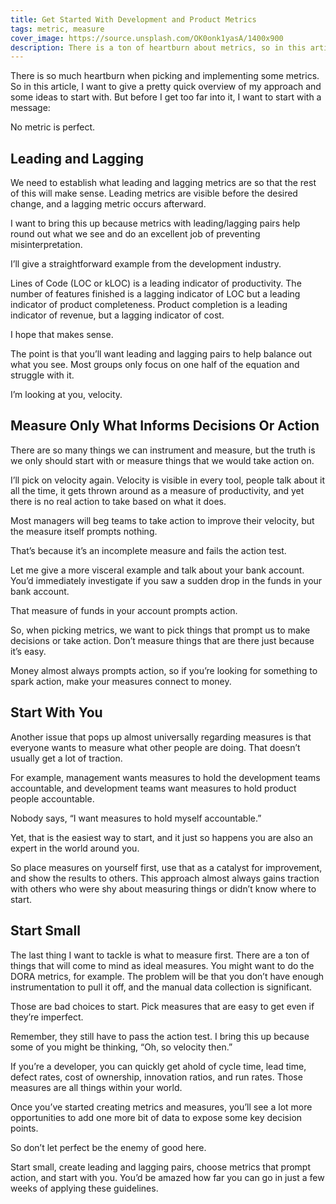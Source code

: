 ```yaml
---
title: Get Started With Development and Product Metrics
tags: metric, measure
cover_image: https://source.unsplash.com/OK0onk1yasA/1400x900
description: There is a ton of heartburn about metrics, so in this article I explain how to start with metrics for any development group in a healthy way.
---
```

There is so much heartburn when picking and implementing some metrics. So in this article, I want to give a pretty quick overview of my approach and some ideas to start with. But before I get too far into it, I want to start with a message:

No metric is perfect.

## Leading and Lagging

We need to establish what leading and lagging metrics are so that the rest of this will make sense. Leading metrics are visible before the desired change, and a lagging metric occurs afterward.

I want to bring this up because metrics with leading/lagging pairs help round out what we see and do an excellent job of preventing misinterpretation.

I’ll give a straightforward example from the development industry.

Lines of Code (LOC or kLOC) is a leading indicator of productivity. The number of features finished is a lagging indicator of LOC but a leading indicator of product completeness. Product completion is a leading indicator of revenue, but a lagging indicator of cost.

I hope that makes sense.

The point is that you’ll want leading and lagging pairs to help balance out what you see. Most groups only focus on one half of the equation and struggle with it.

I’m looking at you, velocity.

## Measure Only What Informs Decisions Or Action

There are so many things we can instrument and measure, but the truth is we only should start with or measure things that we would take action on.

I’ll pick on velocity again. Velocity is visible in every tool, people talk about it all the time, it gets thrown around as a measure of productivity, and yet there is no real action to take based on what it does.

Most managers will beg teams to take action to improve their velocity, but the measure itself prompts nothing.

That’s because it’s an incomplete measure and fails the action test.

Let me give a more visceral example and talk about your bank account. You’d immediately investigate if you saw a sudden drop in the funds in your bank account.

That measure of funds in your account prompts action.

So, when picking metrics, we want to pick things that prompt us to make decisions or take action. Don’t measure things that are there just because it’s easy.

Money almost always prompts action, so if you’re looking for something to spark action, make your measures connect to money.

## Start With You

Another issue that pops up almost universally regarding measures is that everyone wants to measure what other people are doing. That doesn’t usually get a lot of traction.

For example, management wants measures to hold the development teams accountable, and development teams want measures to hold product people accountable.

Nobody says, “I want measures to hold myself accountable.”

Yet, that is the easiest way to start, and it just so happens you are also an expert in the world around you.

So place measures on yourself first, use that as a catalyst for improvement, and show the results to others. This approach almost always gains traction with others who were shy about measuring things or didn’t know where to start.

## Start Small

The last thing I want to tackle is what to measure first. There are a ton of things that will come to mind as ideal measures. You might want to do the DORA metrics, for example. The problem will be that you don’t have enough instrumentation to pull it off, and the manual data collection is significant.

Those are bad choices to start. Pick measures that are easy to get even if they’re imperfect.

Remember, they still have to pass the action test. I bring this up because some of you might be thinking, “Oh, so velocity then.”

If you’re a developer, you can quickly get ahold of cycle time, lead time, defect rates, cost of ownership, innovation ratios, and run rates. Those measures are all things within your world.

Once you’ve started creating metrics and measures, you’ll see a lot more opportunities to add one more bit of data to expose some key decision points.

So don’t let perfect be the enemy of good here.

Start small, create leading and lagging pairs, choose metrics that prompt action, and start with you. You’d be amazed how far you can go in just a few weeks of applying these guidelines.